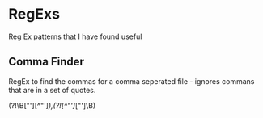 # RegExs
Reg Ex patterns that I have found useful

## Comma Finder
RegEx to find the commas for a comma seperated file - ignores commans that are in a set of quotes. 

(?!\B["'][^"']*),(?![^"']*["']\B)
